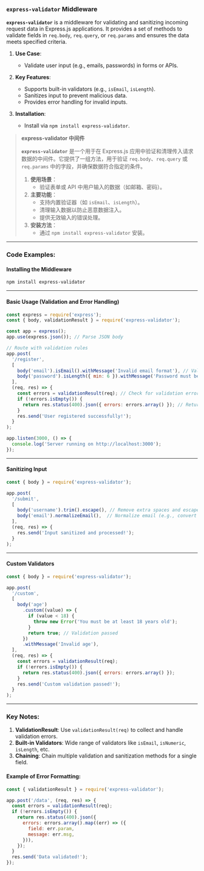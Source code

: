 ### `express-validator` Middleware  

**`express-validator`** is a middleware for validating and sanitizing incoming request data in Express.js applications. It provides a set of methods to validate fields in `req.body`, `req.query`, or `req.params` and ensures the data meets specified criteria.  

1. **Use Case**:  
   - Validate user input (e.g., emails, passwords) in forms or APIs.  

2. **Key Features**:  
   - Supports built-in validators (e.g., `isEmail`, `isLength`).  
   - Sanitizes input to prevent malicious data.  
   - Provides error handling for invalid inputs.  

3. **Installation**:  
   - Install via `npm install express-validator`.  

> **express-validator 中间件**  
>
> <audio src="..\..\mp3\`express-valida.mp3"></audio>
>
> **`express-validator`** 是一个用于在 Express.js 应用中验证和清理传入请求数据的中间件。它提供了一组方法，用于验证 `req.body`、`req.query` 或 `req.params` 中的字段，并确保数据符合指定的条件。  
>
> 1. **使用场景**：  
>    - 验证表单或 API 中用户输入的数据（如邮箱、密码）。  
> 2. **主要功能**：  
>    - 支持内置验证器（如 `isEmail`、`isLength`）。  
>    - 清理输入数据以防止恶意数据注入。  
>    - 提供无效输入的错误处理。  
> 3. **安装方法**：  
>    - 通过 `npm install express-validator` 安装。  

---

### Code Examples:

#### **Installing the Middleware**
```bash
npm install express-validator
```

---

#### **Basic Usage (Validation and Error Handling)**

<audio src="..\..\mp3\这段代码使用 `express.mp3"></audio>

```javascript
const express = require('express');
const { body, validationResult } = require('express-validator');

const app = express();
app.use(express.json()); // Parse JSON body

// Route with validation rules
app.post(
  '/register',
  [
    body('email').isEmail().withMessage('Invalid email format'), // Validate email
    body('password').isLength({ min: 6 }).withMessage('Password must be at least 6 characters long'), // Validate password
  ],
  (req, res) => {
    const errors = validationResult(req); // Check for validation errors
    if (!errors.isEmpty()) {
      return res.status(400).json({ errors: errors.array() }); // Return errors if validation fails
    }
    res.send('User registered successfully!');
  }
);

app.listen(3000, () => {
  console.log('Server running on http://localhost:3000');
});
```

---

#### **Sanitizing Input**

<audio src="..\..\mp3\这段代码使用 `express (1).mp3"></audio>

```javascript
const { body } = require('express-validator');

app.post(
  '/submit',
  [
    body('username').trim().escape(), // Remove extra spaces and escape special characters
    body('email').normalizeEmail(),  // Normalize email (e.g., convert to lowercase)
  ],
  (req, res) => {
    res.send('Input sanitized and processed!');
  }
);
```

---

#### **Custom Validators**

<audio src="..\..\mp3\这段代码使用 `express (2).mp3"></audio>

```javascript
const { body } = require('express-validator');

app.post(
  '/custom',
  [
    body('age')
      .custom((value) => {
        if (value < 18) {
          throw new Error('You must be at least 18 years old');
        }
        return true; // Validation passed
      })
      .withMessage('Invalid age'),
  ],
  (req, res) => {
    const errors = validationResult(req);
    if (!errors.isEmpty()) {
      return res.status(400).json({ errors: errors.array() });
    }
    res.send('Custom validation passed!');
  }
);
```

---

### Key Notes:  
1. **ValidationResult**: Use `validationResult(req)` to collect and handle validation errors.  
2. **Built-in Validators**: Wide range of validators like `isEmail`, `isNumeric`, `isLength`, etc.  
3. **Chaining**: Chain multiple validation and sanitization methods for a single field.  

#### Example of Error Formatting:

<audio src="..\..\mp3\这段代码展示了如何使用 `ex (1).mp3"></audio>

```javascript
const { validationResult } = require('express-validator');

app.post('/data', (req, res) => {
  const errors = validationResult(req);
  if (!errors.isEmpty()) {
    return res.status(400).json({
      errors: errors.array().map((err) => ({
        field: err.param,
        message: err.msg,
      })),
    });
  }
  res.send('Data validated!');
});
```